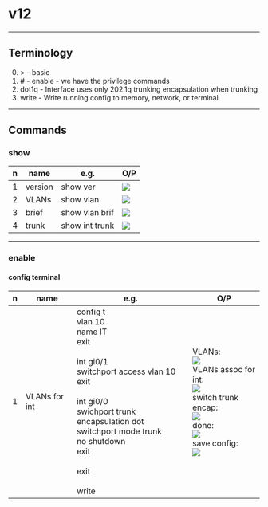 # v12

---

## Terminology
0. \> - basic
1. \# - enable - we have the privilege commands
2. dot1q - Interface uses only 202.1q trunking encapsulation when trunking
3. write - Write running config to memory, network, or terminal

---

## Commands

### show
|n|name|e.g.|O/P|
|-|----|----|---|
|1|version|show ver|[<img src="https://i.imgur.com/ald1hPi.png">](https://i.imgur.com/ald1hPi.png)|
|2|VLANs|show vlan|[<img src="https://i.imgur.com/NjQdRKH.png">](https://i.imgur.com/NjQdRKH.png)|
|3|brief|show vlan brif|[<img src="https://i.imgur.com/ykct6os.png">](https://i.imgur.com/ykct6os.png)|
|4|trunk|show int trunk|[<img src="https://i.imgur.com/e7Y3ADd.png">](https://i.imgur.com/e7Y3ADd.png)|

---

### enable

#### config terminal
|n|name|e.g.|O/P|
|-|----|----|---|
|1|VLANs for int|config t <br/> vlan 10 <br/> name IT <br/> exit <br/> <br/>  int gi0/1 <br/> switchport access vlan 10 <br/> exit <br/> <br/> int gi0/0 <br/> swichport trunk encapsulation dot <br/> switchport mode trunk <br/> no shutdown <br/> exit <br/> <br/> exit <br/><br/> write | VLANs: <br/> [<img src="https://i.imgur.com/pjiH6de.png">](https://i.imgur.com/pjiH6de.png) <br/> VLANs assoc for int: <br/> [<img src="https://i.imgur.com/u9yMwpO.png">](https://i.imgur.com/u9yMwpO.png) <br/> switch trunk encap: <br/> [<img src="https://i.imgur.com/aL0Nvtw.png">](https://i.imgur.com/aL0Nvtw.png) <br/> done: <br/> [<img src="https://i.imgur.com/BTxrPZS.png">](https://i.imgur.com/BTxrPZS.png) <br/> save config: <br/> [<img src="https://i.imgur.com/A2VYUgV.png">](https://i.imgur.com/A2VYUgV.png) |
